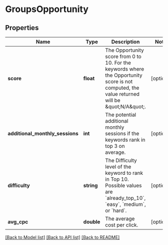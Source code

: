 # GroupsOpportunity

## Properties
Name | Type | Description | Notes
------------ | ------------- | ------------- | -------------
**score** | **float** | The Opportunity score from 0 to 10.  For the keywords where the Opportunity score is not computed, the value returned will be \&quot;N/A\&quot;. | [optional] 
**additional_monthly_sessions** | **int** | The potential additional monthly sessions if the keywords rank in top 3 on average. | [optional] 
**difficulty** | **string** | The Difficulty level of the keyword to rank in Top 10. Possible values are &#x60;already_top_10&#x60;, &#x60;easy&#x60;, &#x60;medium&#x60;, or &#x60;hard&#x60;. | [optional] 
**avg_cpc** | **double** | The average cost per click. | [optional] 

[[Back to Model list]](../../README.md#documentation-for-models) [[Back to API list]](../../README.md#documentation-for-api-endpoints) [[Back to README]](../../README.md)

